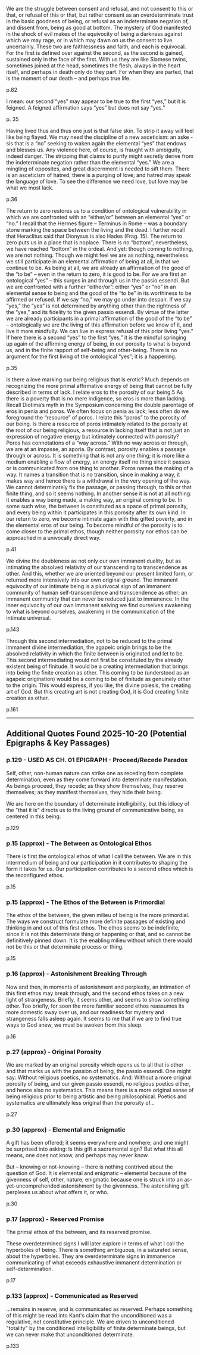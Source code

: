 We are the struggle between consent and refusal, and not consent to this or
that, or refusal of this or that, but rather consent as an overdeterminate trust in the basic
goodness of being, or refusal as an indeterminate negation of, and dissent from, being as
good at bottom. The mystery of God manifested in the shock of evil makes of the equivocity of being a darkness against which we may rage, or in which may dawn on us the
consent to live uncertainly. These two are faithlessness and faith, and each is equivocal.
For the first is defined over against the second, as the second is gained, sustained only in
the face of the first. With us they are like Siamese twins, sometimes joined at the head,
sometimes the flesh, always in the heart itself, and perhaps in death only do they part.
For when they are parted, that is the moment of our death – and perhaps true life.

p.82

 I mean:
our second “yes” may appear to be true to the first “yes,” but it is feigned. A feigned
affirmation says “yes” but does not say “yes.”

p. 35

Having lived thus and thus one just is that false
skin. To strip it away will feel like being flayed. We may need the discipline of a new asceticism: an aske
-sis that is a “no” seeking to waken again the elemental “yes” that endows and
blesses us. Any violence here, of course, is fraught with ambiguity, indeed danger. The stripping that claims to purify might secretly derive from the indeterminate negation rather than
the elemental “yes.” We are a mingling of opposites, and great discernment is needed to sift
them. There is an asceticism of hatred; there is a purging of love; and hatred may speak the
language of love. To see the difference we need love, but love may be what we most lack. 

p.36

The return to zero restores us to a condition of ontological vulnerability in which we are confronted with an “either/or” between an elemental “yes” or “no.” I recall that the Hermes figure – Terminus in Rome – was a boundary stone marking the space between the living and the dead. I further recall that Heraclitus said that Dionysus is also Hades (Frag. 15). The return to zero puts us in a place that is noplace. There is no “bottom”; nevertheless, we have reached “bottom” in the ordeal. And yet: though coming to nothing, we are not nothing. Though we might feel we are as nothing, nevertheless we still participate in an elemental affirmation of being at all, in that we continue to be. As being at all, we are already an affirmation of the good of the “to be” – even in the return to zero, it is good to be. For we are first an ontological “yes” – this surges in and through us in the passio essendi. But we are confronted with a further “either/or”: either “yes” or “no” in an elemental sense to being and the good of the “to be” in its worthiness to be affirmed or refused. If we say “no,” we may go under into despair. If we say “yes,” the “yes” is not determined by anything other than the rightness of the “yes,” and its fidelity to the given passio essendi. By virtue of the latter we are already participants in a primal affirmation of the good of the “to be” – ontologically we are the living of this affirmation before we know of it, and live it more mindfully. We can live in express refusal of this prior living “yes.” If here there is a second “yes” to the first “yes,” it is the mindful springing up again of the affirming energy of being, in our porosity to what is beyond us, and in the finite rapport of self-being and other-being. There is no argument for the first living of the ontological “yes”; it is a happening.

p.35

Is there a love marking our being religious that is erotic? Much depends on recognizing the more primal affirmative energy of being that cannot be fully described in terms
of lack. I relate eros to the porosity of our being.5
 As there is a poverty that is no mere
indigence, so eros is more than lacking. Recall Diotima’s myth in the Symposium concerning the double parentage of eros in penia and poros. We often focus on penia as
lack; less often do we foreground the “resource” of poros. I relate this “poros” to the
porosity of our being. Is there a resource of poros intimately related to the porosity at
the root of our being religious, a resource in lacking itself that is not just an expression
of negative energy but intimately connected with porosity? Poros has connotations of
a “way across.” With no way across or through, we are at an impasse, an aporia. By
contrast, porosity enables a passage through or across. It is something that is not any
one thing; it is more like a medium enabling a flow of energy, an energy itself no thing
since it passes or is communicated from one thing to another. Poros names the making
of a way. It names a transition that is no transition, since in making a way, it makes way
and hence there is a withdrawal in the very opening of the way. We cannot determinately
fix the passage, or passing through, to this or that finite thing, and so it seems nothing.
In another sense it is not at all nothing: it enables a way being made, a making way, an
original coming to be. In some such wise, the between is constituted as a space of primal
porosity, and every being within it participates in this porosity after its own kind. In our
return to zero, we become intimate again with this gifted poverty, and in the elemental
eros of our being. To become mindful of the porosity is to come closer to the primal
ethos, though neither porosity nor ethos can be approached in a univocally direct way.

p.41


We divine the doubleness as not only our own immanent
duality, but as intimating the absolved relativity of our transcending to transcendence as
other. And this, whether we are oriented beyond our present limited form, or returned
more intensively into our own original ground. The immanent equivocity of our intimate being is a plurivocal sign of an immanent community of human self-transcendence
and transcendence as other; an immanent community that can never be reduced just
to immanence. In the inner equivocity of our own immanent selving we find ourselves
awakening to what is beyond ourselves, awakening in the communication of the intimate
universal. 

p.143

Through this second intermediation, not to be reduced to the primal
immanent divine intermediation, the agapeic origin brings to be the absolved relativity
in which the finite between is originated and let to be. This second intermediating would
not first be constituted by the already existent being of finitude. It would be a creating intermediation that brings into being the finite creation as other. This coming to be
(understood as an agapeic origination) would be a coming to be of finitude as genuinely
other to the origin. This would express, if you like, the divine poiesis, the creating art of
God. But this creating art is not creating God, it is God creating finite creation as other.

p.161

---

## Additional Quotes Found 2025-10-20 (Potential Epigraphs & Key Passages)

### p.129 - USED AS CH. 01 EPIGRAPH - Proceed/Recede Paradox
Self, other, non-human nature can strike one as receding from complete determination, even as they come forward into determinate manifestation. As beings proceed, they recede; as they show themselves, they reserve themselves; as they manifest themselves, they hide their being.

We are here on the boundary of determinate intelligibility, but this idiocy of the "that it is" directs us to the living ground of communicative being, as centered in this being.

p.129

### p.15 (approx) - The Between as Ontological Ethos
There is first the ontological ethos of what I call the between. We are in this intermedium of being and our participation in it contributes to shaping the form it takes for us. Our participation contributes to a second ethos which is the reconfigured ethos.

p.15

### p.15 (approx) - The Ethos of the Between is Primordial
The ethos of the between, the given milieu of being is the more primordial. The ways we construct formulate more definite passages of existing and thinking in and out of this first ethos. The ethos seems to be indefinite, since it is not this determinate thing or happening or that, and so cannot be definitively pinned down. It is the enabling milieu without which there would not be this or that determinate process or thing.

p.15

### p.16 (approx) - Astonishment Breaking Through
Now and then, in moments of astonishment and perplexity, an intimation of this first ethos may break through, and the second ethos takes on a new light of strangeness. Briefly, it seems other, and seems to show something other. Too briefly, for soon the more familiar second ethos reassumes its more domestic sway over us, and our readiness for mystery and strangeness falls asleep again. It seems to me that if we are to find true ways to God anew, we must be awoken from this sleep.

p.16

### p.27 (approx) - Original Porosity
We are marked by an original porosity which opens us to all that is other and that marks us with the passion of being, the passio essendi. One might say: Without religious poetics, no systematics. And: Without a more original porosity of being, and our given passio essendi, no religious poetics either, and hence also no systematics. This means there is a more original sense of being religious prior to being artistic and being philosophical. Poetics and systematics are ultimately less original than the porosity of...

p.27

### p.30 (approx) - Elemental and Enigmatic
A gift has been offered; it seems everywhere and nowhere; and one might be surprised into asking: Is this gift a sacramental sign? But what this all means, one does not know, and perhaps may never know.

But – knowing or not-knowing – there is nothing contrived about the question of God. It is elemental and enigmatic – elemental because of the givenness of self, other, nature; enigmatic because one is struck into an as-yet-uncomprehended astonishment by the givenness. The astonishing gift perplexes us about what offers it, or who.

p.30

### p.17 (approx) - Reserved Promise
The primal ethos of the between, and its reserved promise.

These overdetermined signs I will later explore in terms of what I call the hyperboles of being. There is something ambiguous, in a saturated sense, about the hyperboles. They are overdeterminate signs in immanence communicating of what exceeds exhaustive immanent determination or self-determination.

p.17

### p.133 (approx) - Communicated as Reserved
...remains in reserve, and is communicated as reserved. Perhaps something of this might be read into Kant's claim that the unconditioned was a regulative, not constitutive principle. We are driven to unconditioned "totality" by the conditioned intelligibility of finite determinate beings, but we can never make that unconditioned determinate.

p.133
